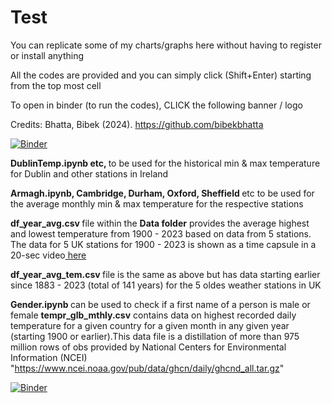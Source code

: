 # Test
You can replicate some of my charts/graphs here without having to register or install anything

All the codes are provided and you can simply click (Shift+Enter) starting from the top most cell

To open in binder (to run the codes), CLICK the following banner / logo

Credits: Bhatta, Bibek (2024). https://github.com/bibekbhatta

[![Binder](https://mybinder.org/badge_logo.svg)](https://mybinder.org/v2/gh/bibekbhatta/Test/HEAD)

<b>  DublinTemp.ipynb etc,  </b> to be used for the historical min & max temperature for Dublin and other stations in Ireland

<b> Armagh.ipynb, Cambridge, Durham, Oxford, Sheffield </b> etc to be used for the average monthly min & max temperature for the respective stations

<b> df_year_avg.csv </b> file within the <b>Data folder</b> provides the average highest and lowest temperature from 1900 - 2023 based on data from 5 stations.
The data for 5 UK stations for 1900 - 2023 is shown as a time capsule in a 20-sec video<a href="https://x.com/DrBibekBhatta/status/1874123567048032309"> here</a>  

<b> df_year_avg_tem.csv </b> file is the same as above but has data starting earlier since 1883 - 2023 (total of 141 years) for the 5 oldes weather stations in UK  

<b> Gender.ipynb </b> can be used to check if a first name of a person is male or female
<b> tempr_glb_mthly.csv</b> contains data on highest recorded daily temperature for a given country for a given month in any given year (starting 1900 or earlier).This data file is a distillation of more than 975 million rows of obs  provided by National Centers for Environmental Information (NCEI) "https://www.ncei.noaa.gov/pub/data/ghcn/daily/ghcnd_all.tar.gz"

[![Binder](https://mybinder.org/badge_logo.svg)](https://mybinder.org/v2/gh/bibekbhatta/Test/HEAD)
